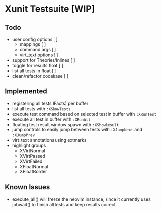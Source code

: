 # Xunit Testsuite [WIP] 

## Todo

+ user config options [  ]
  + mappings [  ]
  + command args [  ]
  + virt_text options [  ]
+ support for Theories/Inlines [  ]
+ toggle for results float [  ]
+ list all tests in float [  ]
+ clean/refactor codebase [  ]

## Implemented
+ registering all tests (Facts) per buffer
+ list all tests with `:XShowTests`
+ execute test command based on selected test in buffer with `:XRunTest`
+ execute all test in buffer with `:XRunAll`
+ floating test result window spawn with `:XShowResult`
+ jump controls to easily jump between tests with `:XJumpNext` and `:XJumpPrev`
+ virt_text annotations using extmarks
+ highlight groups
  + XVirtNormal
  + XVirtPassed
  + XVirtFailed
  + XFloatNormal
  + XFloatBorder

## Known Issues
+ execute_all() will freeze the neovim instance, since it currently uses jobwait() to finish all tests and keep results correct 


